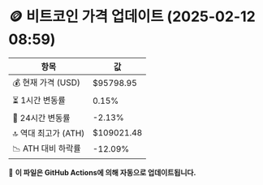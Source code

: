 # 🪙 비트코인 가격 업데이트 (2025-02-12 08:59)

| 항목                | 값 |
|--------------------|----------------|
| 💰 현재 가격 (USD) | $95798.95 |
| ⏳ 1시간 변동률    | 0.15% |
| 📆 24시간 변동률   | -2.13% |
| 🔝 역대 최고가 (ATH) | $109021.48 |
| 📉 ATH 대비 하락률 | -12.09% |

🔄 **이 파일은 GitHub Actions에 의해 자동으로 업데이트됩니다.**
